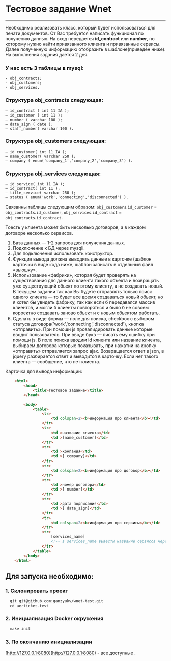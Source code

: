 # Тестовое задание Wnet
_______________________

Необходимо реализовать класс, который будет использоваться для печати документов. От Вас
требуется написать функционал по получению данных. На вход передается **id_contract** или
**number**, по которому нужно найти привязанного клиента и привязанные сервисы. Далее
полученную информацию отобразить в шаблоне(приведён ниже). На выполнения задания дается 2
дня.

### У нас есть 3 таблицы в mysql:
    - obj_contracts;
    - obj_customers;
    - obj_services.

### Структура obj_contracts следующая:
    – id_contract ( int 11 IA );
    – id_customer ( int 11 );
    – number ( varchar 100 );
    – date_sign ( date );
    – staff_number( varchar 100 ).

### Структура obj_customers следующая:
    – id_customer( int 11 IA );
    – name_customer( varchar 250 );
    – company ( enum('company_1','company_2','company_3') ).

### Структура obj_services следующая:
    – id_service( int 11 IA );
    – id_contract( int 11 );
    – title_service( varchar 250 );
    – status ( enum('work','connecting','disconnected') ).

Связанны таблицы следующим образом:
    `obj_customers`.`id_customer` = `obj_contracts`.`id_customer`,
    `obj_services`.`id_contract` = `obj_contracts`.`id_contract`.

Тоесть у клиента может быть несколько договоров, а в каждом договоре несколько сервисов.
1. База данных ― 1-2 запроса для получения данных.
2. Подключение к БД через mysqli.
3. Для подключения использовать конструктор.
4. Функция вывода должна выводить данные в карточке (шаблон карточки в виде кода ниже,
шаблон записать в отдельный файл «вьюшку».
5. Использование «фабрики», которая будет проверять на существования для данного
клиента такого объекта и возвращать уже существующий обьект по этому клиенту, а не
создавать новый. В текущем задании так как Вы будете отправлять только поиск одного
клиента — то будет все время создаваться новый обьект, но я хотел бы увидеть фабрику,
так как если б передавался массив клиентов, и могли б клиенты повторяться и было б не
совсем корректно создавать заново обьект и с новым обьектом работать.
6. Сделать в виде формы — поле для поиска, checkbox с выбором статуса
договора('work','connecting','disconnected'), кнопка «отправить». При помощи js
провалидировать данные которые вводит пользователь. При вводе букв — писать ему
ошибку при помощи js. В поле поиска вводим id клиента или название клиента, выбираем
договора которые показывать, при нажатии на кнопку «отправить» отправляется запрос
ajax. Возвращается ответ в json, в jquery разбирается ответ и выводится в карточку. Если
нет такого клиента — сообщение, что нет клиента.

Карточка для вывода информации:
```html
    <html>
        <head>
            <title>тестовое задание</title>
        </head>

        <body>
            <table>
                <tr>
                    <td colspan=2><b>информация про клиента</b></td>
                </tr>
                <tr>
                    <td >название клиента</td>
                    <td >[name_customer]</td>
                </tr>
                <tr>
                    <td >компания</td>
                    <td >[ company]</td>
                </tr>
                <tr>
                    <td colspan=2><b>информация про договор</b></td>
                </tr>
                <tr>
                    <td >номер договора</td>
                    <td >[ number]</td>
                </tr>
                <tr>
                    <td >дата подписания</td>
                    <td >[ date_sign]</td>
                </tr>
                <tr>
                    <td colspan=2><b>информация про сервисы</b></td>
                </tr>
                <tr>
                    [services_name]
                    <!-- в services_name вывести название сервисов через <br> -->
                </tr>
            </table>
        </body>
    </html>
```

##  Для запуска необходимо:
### 1. Склонировать проект 
```shell script
  git git@github.com:ganzyukv/wnet-test.git
  cd aerticket-test
```
### 2. Инициализация Docker окружения
```shell script
  make init
``` 

### 3. По окончанию инициализации 

[http://127.0.0.1:8080](http://127.0.0.1:8080) - все доступные .

